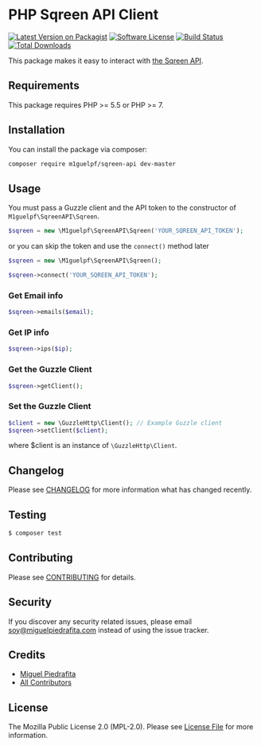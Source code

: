 # PHP Sqreen API Client

[![Latest Version on Packagist](https://img.shields.io/packagist/v/m1guelpf/sqreen-api.svg?style=flat-square)](https://packagist.org/packages/m1guelpf/sqreen-api)
[![Software License](https://img.shields.io/github/license/m1guelpf/php-sqreen-api.svg?style=flat-square)](LICENSE.md)
[![Build Status](https://img.shields.io/travis/m1guelpf/php-sqreen-api/master.svg?style=flat-square)](https://travis-ci.org/m1guelpf/php-sqreen-api)
[![Total Downloads](https://img.shields.io/packagist/dt/m1guelpf/sqreen-api.svg?style=flat-square)](https://packagist.org/packages/m1guelpf/sqreen-api)

This package makes it easy to interact with [the Sqreen API](https://doc.sqreen.io/reference).

## Requirements

This package requires PHP >= 5.5 or PHP >= 7.

## Installation

You can install the package via composer:

``` bash
composer require m1guelpf/sqreen-api dev-master
```

## Usage

You must pass a Guzzle client and the API token to the constructor of `M1guelpf\SqreenAPI\Sqreen`.

``` php
$sqreen = new \M1guelpf\SqreenAPI\Sqreen('YOUR_SQREEN_API_TOKEN');
```

or you can skip the token and use the `connect()` method later

``` php
$sqreen = new \M1guelpf\SqreenAPI\Sqreen();

$sqreen->connect('YOUR_SQREEN_API_TOKEN');
```

### Get Email info
``` php
$sqreen->emails($email);
```

### Get IP info
``` php
$sqreen->ips($ip);
```

### Get the Guzzle Client

``` php
$sqreen->getClient();
```

### Set the Guzzle Client

``` php
$client = new \GuzzleHttp\Client(); // Example Guzzle client
$sqreen->setClient($client);
```
where $client is an instance of `\GuzzleHttp\Client`.

## Changelog

Please see [CHANGELOG](CHANGELOG.md) for more information what has changed recently.

## Testing

``` bash
$ composer test
```

## Contributing

Please see [CONTRIBUTING](CONTRIBUTING.md) for details.

## Security

If you discover any security related issues, please email soy@miguelpiedrafita.com instead of using the issue tracker.

## Credits

- [Miguel Piedrafita](https://github.com/m1guelpf)
- [All Contributors](../../contributors)

## License

The Mozilla Public License 2.0 (MPL-2.0). Please see [License File](LICENSE.md) for more information.
